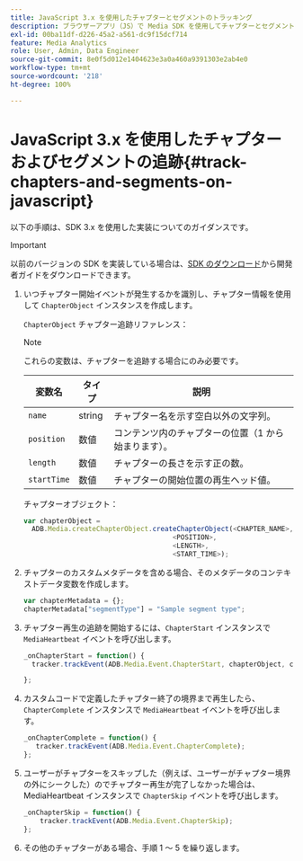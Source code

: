 ```yaml
---
title: JavaScript 3.x を使用したチャプターとセグメントのトラッキング
description: ブラウザーアプリ（JS）で Media SDK を使用してチャプターとセグメントのトラッキングを実装する方法を説明します。
exl-id: 00ba11df-d226-45a2-a561-dc9f15dcf714
feature: Media Analytics
role: User, Admin, Data Engineer
source-git-commit: 8e0f5d012e1404623e3a0a460a9391303e2ab4e0
workflow-type: tm+mt
source-wordcount: '218'
ht-degree: 100%

---
```


# JavaScript 3.x を使用したチャプターおよびセグメントの追跡{#track-chapters-and-segments-on-javascript}

以下の手順は、SDK 3.x を使用した実装についてのガイダンスです。

>[!IMPORTANT]
>
> 以前のバージョンの SDK を実装している場合は、[SDK のダウンロード](/help/sdk-implement/download-sdks.md)から開発者ガイドをダウンロードできます。

1. いつチャプター開始イベントが発生するかを識別し、チャプター情報を使用して `ChapterObject` インスタンスを作成します。

   `ChapterObject` チャプター追跡リファレンス：

   >[!NOTE]
   >
   >これらの変数は、チャプターを追跡する場合にのみ必要です。

   | 変数名 | タイプ | 説明 |
   | --- | --- | --- |
   | `name` | string | チャプター名を示す空白以外の文字列。 |
   | `position` | 数値 | コンテンツ内のチャプターの位置（1 から始まります）。 |
   | `length` | 数値 | チャプターの長さを示す正の数。 |
   | `startTime` | 数値 | チャプターの開始位置の再生ヘッド値。 |

   チャプターオブジェクト：

   ```js
   var chapterObject =
     ADB.Media.createChapterObject.createChapterObject(<CHAPTER_NAME>,
                                        <POSITION>,
                                        <LENGTH>,
                                        <START_TIME>);
   ```

1. チャプターのカスタムメタデータを含める場合、そのメタデータのコンテキストデータ変数を作成します。

   ```js
   var chapterMetadata = {};
   chapterMetadata["segmentType"] = "Sample segment type";
   ```

1. チャプター再生の追跡を開始するには、`ChapterStart` インスタンスで `MediaHeartbeat` イベントを呼び出します。

   ```js
   _onChapterStart = function() {
     tracker.trackEvent(ADB.Media.Event.ChapterStart, chapterObject, chapterMetadata);
   
   };
   ```

1. カスタムコードで定義したチャプター終了の境界まで再生したら、`ChapterComplete` インスタンスで `MediaHeartbeat` イベントを呼び出します。

   ```js
   _onChapterComplete = function() {
      tracker.trackEvent(ADB.Media.Event.ChapterComplete);
   };
   ```

1. ユーザーがチャプターをスキップした（例えば、ユーザーがチャプター境界の外にシークした）のでチャプター再生が完了しなかった場合は、MediaHeartbeat インスタンスで `ChapterSkip` イベントを呼び出します。

   ```js
   _onChapterSkip = function() {
       tracker.trackEvent(ADB.Media.Event.ChapterSkip);
   };
   ```

1. その他のチャプターがある場合、手順 1 ～ 5 を繰り返します。
